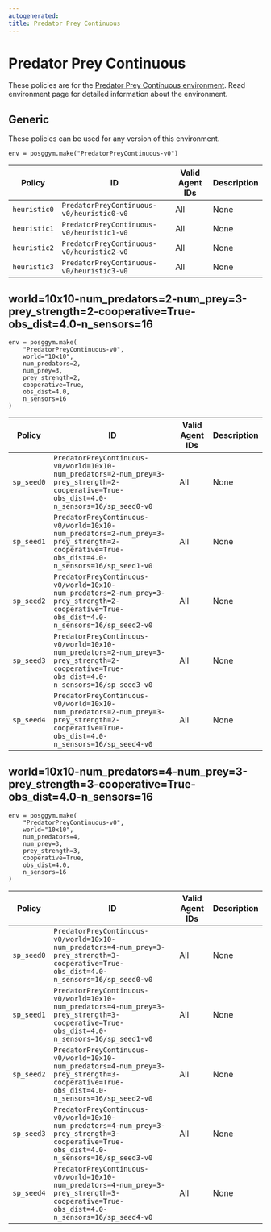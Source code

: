 ```yaml
---
autogenerated:
title: Predator Prey Continuous
---
```


# Predator Prey Continuous

These policies are for the <a href='../../../environments/continuous/predator_prey_continuous'>Predator Prey Continuous environment</a>. Read environment page for detailed information about the environment.

## Generic
These policies can be used for any version of this environment.



```
env = posggym.make("PredatorPreyContinuous-v0")
```


| Policy | ID | Valid Agent IDs | Description |
|---|---|---|---|
| `heuristic0` | `PredatorPreyContinuous-v0/heuristic0-v0` | All | None |
| `heuristic1` | `PredatorPreyContinuous-v0/heuristic1-v0` | All | None |
| `heuristic2` | `PredatorPreyContinuous-v0/heuristic2-v0` | All | None |
| `heuristic3` | `PredatorPreyContinuous-v0/heuristic3-v0` | All | None |
## world=10x10-num_predators=2-num_prey=3-prey_strength=2-cooperative=True-obs_dist=4.0-n_sensors=16

```
env = posggym.make(
    "PredatorPreyContinuous-v0",
    world="10x10",
    num_predators=2,
    num_prey=3,
    prey_strength=2,
    cooperative=True,
    obs_dist=4.0,
    n_sensors=16
)
```


| Policy | ID | Valid Agent IDs | Description |
|---|---|---|---|
| `sp_seed0` | `PredatorPreyContinuous-v0/world=10x10-num_predators=2-num_prey=3-prey_strength=2-cooperative=True-obs_dist=4.0-n_sensors=16/sp_seed0-v0` | All | None |
| `sp_seed1` | `PredatorPreyContinuous-v0/world=10x10-num_predators=2-num_prey=3-prey_strength=2-cooperative=True-obs_dist=4.0-n_sensors=16/sp_seed1-v0` | All | None |
| `sp_seed2` | `PredatorPreyContinuous-v0/world=10x10-num_predators=2-num_prey=3-prey_strength=2-cooperative=True-obs_dist=4.0-n_sensors=16/sp_seed2-v0` | All | None |
| `sp_seed3` | `PredatorPreyContinuous-v0/world=10x10-num_predators=2-num_prey=3-prey_strength=2-cooperative=True-obs_dist=4.0-n_sensors=16/sp_seed3-v0` | All | None |
| `sp_seed4` | `PredatorPreyContinuous-v0/world=10x10-num_predators=2-num_prey=3-prey_strength=2-cooperative=True-obs_dist=4.0-n_sensors=16/sp_seed4-v0` | All | None |
## world=10x10-num_predators=4-num_prey=3-prey_strength=3-cooperative=True-obs_dist=4.0-n_sensors=16

```
env = posggym.make(
    "PredatorPreyContinuous-v0",
    world="10x10",
    num_predators=4,
    num_prey=3,
    prey_strength=3,
    cooperative=True,
    obs_dist=4.0,
    n_sensors=16
)
```


| Policy | ID | Valid Agent IDs | Description |
|---|---|---|---|
| `sp_seed0` | `PredatorPreyContinuous-v0/world=10x10-num_predators=4-num_prey=3-prey_strength=3-cooperative=True-obs_dist=4.0-n_sensors=16/sp_seed0-v0` | All | None |
| `sp_seed1` | `PredatorPreyContinuous-v0/world=10x10-num_predators=4-num_prey=3-prey_strength=3-cooperative=True-obs_dist=4.0-n_sensors=16/sp_seed1-v0` | All | None |
| `sp_seed2` | `PredatorPreyContinuous-v0/world=10x10-num_predators=4-num_prey=3-prey_strength=3-cooperative=True-obs_dist=4.0-n_sensors=16/sp_seed2-v0` | All | None |
| `sp_seed3` | `PredatorPreyContinuous-v0/world=10x10-num_predators=4-num_prey=3-prey_strength=3-cooperative=True-obs_dist=4.0-n_sensors=16/sp_seed3-v0` | All | None |
| `sp_seed4` | `PredatorPreyContinuous-v0/world=10x10-num_predators=4-num_prey=3-prey_strength=3-cooperative=True-obs_dist=4.0-n_sensors=16/sp_seed4-v0` | All | None |
